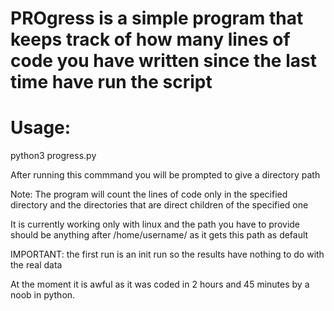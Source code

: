 # PROgress is a simple program that keeps track of how many lines of code you have written since the last time have run the script

# Usage:
python3 progress.py

After running this commmand you will be prompted to give a directory path

Note: The program will count the lines of code only in the specified directory and the directories that are direct children of the specified one

It is currently working only with linux and the path you have to provide should be anything after /home/username/ as it gets this path as default

IMPORTANT: the first run is an init run so the results have nothing to do with the real data

At the moment it is awful as it was coded in 2 hours and 45 minutes by a noob in python.
